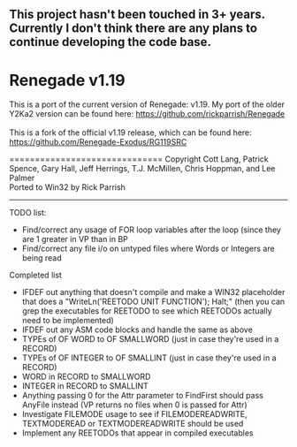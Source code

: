 ## This project hasn't been touched in 3+ years.  Currently I don't think there are any plans to continue developing the code base.

Renegade v1.19
==============

This is a port of the current version of Renegade: v1.19.  My port of the older Y2Ka2 version can be found here: https://github.com/rickparrish/Renegade<br />
<br />
This is a fork of the official v1.19 release, which can be found here: https://github.com/Renegade-Exodus/RG119SRC<br />

==============================
Copyright Cott Lang, Patrick Spence, Gary Hall, Jeff Herrings, T.J. McMillen, Chris Hoppman, and Lee Palmer<br />
Ported to Win32 by Rick Parrish<br />

<hr />

TODO list:<br />
<ul>
  <li>Find/correct any usage of FOR loop variables after the loop (since they are 1 greater in VP than in BP</li>
  <li>Find/correct any file i/o on untyped files where Words or Integers are being read</li>
</ul>

Completed list<br />
<ul>
  <li>IFDEF out anything that doesn't compile and make a WIN32 placeholder that does a "WriteLn('REETODO UNIT FUNCTION'); Halt;" (then you can grep the executables for REETODO to see which REETODOs actually need to be implemented)</li>
  <li>IFDEF out any ASM code blocks and handle the same as above</li>
  <li>TYPEs of OF WORD to OF SMALLWORD (just in case they're used in a RECORD)</li>
  <li>TYPEs of OF INTEGER to OF SMALLINT (just in case they're used in a RECORD)</li>
  <li>WORD in RECORD to SMALLWORD</li>
  <li>INTEGER in RECORD to SMALLINT</li>
  <li>Anything passing 0 for the Attr parameter to FindFirst should pass AnyFile instead (VP returns no files when 0 is passed for Attr)</li>
  <li>Investigate FILEMODE usage to see if FILEMODEREADWRITE, TEXTMODEREAD or TEXTMODEREADWRITE should be used</li>
  <li>Implement any REETODOs that appear in compiled executables</li>
</ul>
